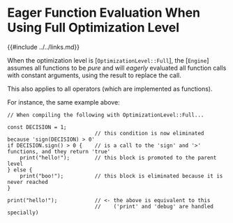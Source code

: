 Eager Function Evaluation When Using Full Optimization Level
==========================================================

{{#include ../../links.md}}

When the optimization level is [`OptimizationLevel::Full`], the [`Engine`] assumes all functions to be _pure_
and will _eagerly_ evaluated all function calls with constant arguments, using the result to replace the call.

This also applies to all operators (which are implemented as functions).

For instance, the same example above:

```rust,no_run
// When compiling the following with OptimizationLevel::Full...

const DECISION = 1;
                            // this condition is now eliminated because 'sign(DECISION) > 0'
if DECISION.sign() > 0 {    // is a call to the 'sign' and '>' functions, and they return 'true'
    print("hello!");        // this block is promoted to the parent level
} else {
    print("boo!");          // this block is eliminated because it is never reached
}

print("hello!");            // <- the above is equivalent to this
                            //    ('print' and 'debug' are handled specially)
```

